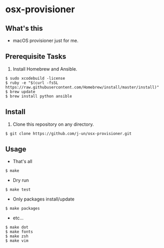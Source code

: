 # osx-provisioner

## What's this
* macOS provisioner just for me.

## Prerequisite Tasks
1. Install Homebrew and Ansible.
```
$ sudo xcodebuild -license
$ ruby -e "$(curl -fsSL https://raw.githubusercontent.com/Homebrew/install/master/install)"
$ brew update
$ brew install python ansible
```

## Install
1. Clone this repository on any directory.
```
$ git clone https://github.com/j-un/osx-provisioner.git
```

## Usage
* That's all
```
$ make
```

* Dry run
```
$ make test
```

* Only packages install/update
```
$ make packages
```

* etc...
```
$ make dot
$ make fonts
$ make zsh
$ make vim
```

